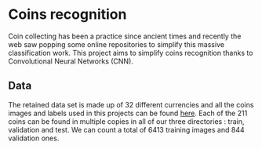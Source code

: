 # Coins recognition
Coin collecting has been a practice since ancient times and recently the web saw popping some online repositories to simplify this massive classification work. This project aims to simplify coins recognition thanks to Convolutional Neural Networks (CNN).

## Data
The retained data set is made up of 32 different currencies and all the coins images and labels used in this projects can be found [here](https://www.kaggle.com/datasets/wanderdust/coin-images). Each of the 211 coins can be found in multiple copies in all of our three directories : train, validation and test. We can count a total of 6413 training images and 844 validation ones.
